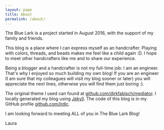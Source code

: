 ```yaml
---
layout: page
title: About
permalink: /about/
---
```


The Blue Lark is a project started in August 2016,
with the support of my family and friends. 

This blog is a place where I can express myself as an handcrafter. 
 Playing with 
colors, threads, and beads makes me feel like  a child again :D. 
I hope to
meet other handcrafters like me and to share our experience.

Being a blogger and a handcrafter is not my full-time job: I am an engineer.
That's why I enjoyed so much building my own blog!
If you are an engineer (I am sure that my colleagues  will visit my blog
sooner or later) you will appreciate the next lines, otherwise 
you will find them just boring :). 

The original theme I used can
found at 
[github.com/dirkfabisch/mediator](https://github.com/dirkfabisch/mediator). I locally generated my blog
using [Jekyll](https://jekyllrb.com/). The code of this blog is in my GitHub
profile [github.com/lrdlc](https://github.com/lrdlc).

I am looking forward to meeting ALL of you in The Blue Lark Blog!

Laura
